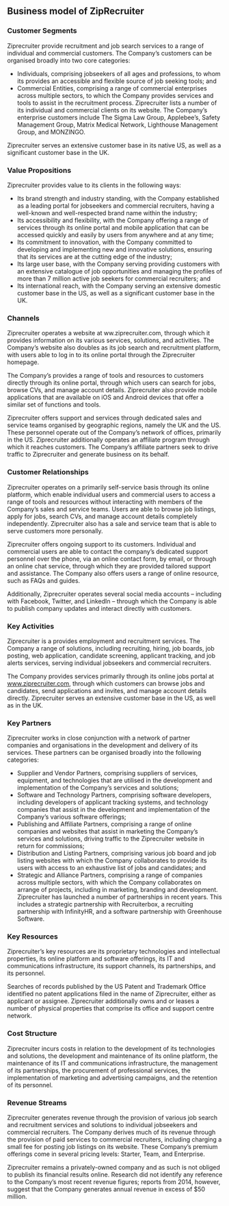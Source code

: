 Business model of ZipRecruiter
------------------------------

 ### Customer Segments

 Ziprecruiter provide recruitment and job search services to a range of individual and commercial customers. The Company’s customers can be organised broadly into two core categories:

  * Individuals, comprising jobseekers of all ages and professions, to whom its provides an accessible and flexible source of job seeking tools; and
 * Commercial Entities, comprising a range of commercial enterprises across multiple sectors, to which the Company provides services and tools to assist in the recruitment process.
  Ziprecruiter lists a number of its individual and commercial clients on its website. The Company’s enterprise customers include The Sigma Law Group, Applebee’s, Safety Management Group, Matrix Medical Network, Lighthouse Management Group, and MONZINGO.

 Ziprecruiter serves an extensive customer base in its native US, as well as a significant customer base in the UK.

 ### Value Propositions

 Ziprecruiter provides value to its clients in the following ways:

  * Its brand strength and industry standing, with the Company established as a leading portal for jobseekers and commercial recruiters, having a well-known and well-respected brand name within the industry;
 * Its accessibility and flexibility, with the Company offering a range of services through its online portal and mobile application that can be accessed quickly and easily by users from anywhere and at any time;
 * Its commitment to innovation, with the Company committed to developing and implementing new and innovative solutions, ensuring that its services are at the cutting edge of the industry;
 * Its large user base, with the Company serving providing customers with an extensive catalogue of job opportunities and managing the profiles of more than 7 million active job seekers for commercial recruiters; and
 * Its international reach, with the Company serving an extensive domestic customer base in the US, as well as a significant customer base in the UK.
  ### Channels

 Ziprecruiter operates a website at ww.ziprecruiter.com, through which it provides information on its various services, solutions, and activities. The Company’s website also doubles as its job search and recruitment platform, with users able to log in to its online portal through the Ziprecruiter homepage.

 The Company’s provides a range of tools and resources to customers directly through its online portal, through which users can search for jobs, browse CVs, and manage account details. Ziprecruiter also provide mobile applications that are available on iOS and Android devices that offer a similar set of functions and tools.

 Ziprecruiter offers support and services through dedicated sales and service teams organised by geographic regions, namely the UK and the US. These personnel operate out of the Company’s network of offices, primarily in the US. Ziprecruiter additionally operates an affiliate program through which it reaches customers. The Company’s affiliate partners seek to drive traffic to Ziprecruiter and generate business on its behalf.

 ### Customer Relationships

 Ziprecruiter operates on a primarily self-service basis through its online platform, which enable individual users and commercial users to access a range of tools and resources without interacting with members of the Company’s sales and service teams. Users are able to browse job listings, apply for jobs, search CVs, and manage account details completely independently. Ziprecruiter also has a sale and service team that is able to serve customers more personally.

 Ziprecruiter offers ongoing support to its customers. Individual and commercial users are able to contact the company’s dedicated support personnel over the phone, via an online contact form, by email, or through an online chat service, through which they are provided tailored support and assistance. The Company also offers users a range of online resource, such as FAQs and guides.

 Additionally, Ziprecruiter operates several social media accounts – including with Facebook, Twitter, and LinkedIn – through which the Company is able to publish company updates and interact directly with customers.

 ### Key Activities

 Ziprecruiter is a provides employment and recruitment services. The Company a range of solutions, including recruiting, hiring, job boards, job posting, web application, candidate screening, applicant tracking, and job alerts services, serving individual jobseekers and commercial recruiters.

 The Company provides services primarily through its online jobs portal at www.ziprecruiter.com, through which customers can browse jobs and candidates, send applications and invites, and manage account details directly. Ziprecruiter serves an extensive customer base in the US, as well as in the UK.

 ### Key Partners

 Ziprecruiter works in close conjunction with a network of partner companies and organisations in the development and delivery of its services. These partners can be organised broadly into the following categories:

  * Supplier and Vendor Partners, comprising suppliers of services, equipment, and technologies that are utilised in the development and implementation of the Company’s services and solutions;
 * Software and Technology Partners, comprising software developers, including developers of applicant tracking systems, and technology companies that assist in the development and implementation of the Company’s various software offerings;
 * Publishing and Affiliate Partners, comprising a range of online companies and websites that assist in marketing the Company’s services and solutions, driving traffic to the Ziprecruiter website in return for commissions;
 * Distribution and Listing Partners, comprising various job board and job listing websites with which the Company collaborates to provide its users with access to an exhaustive list of jobs and candidates; and
 * Strategic and Alliance Partners, comprising a range of companies across multiple sectors, with which the Company collaborates on arrange of projects, including in marketing, branding and development.
  Ziprecruiter has launched a number of partnerships in recent years. This includes a strategic partnership with Recruiterbox, a recruiting partnership with InfinityHR, and a software partnership with Greenhouse Software.

 ### Key Resources

 Ziprecruiter’s key resources are its proprietary technologies and intellectual properties, its online platform and software offerings, its IT and communications infrastructure, its support channels, its partnerships, and its personnel.

 Searches of records published by the US Patent and Trademark Office identified no patent applications filed in the name of Ziprecruiter, either as applicant or assignee. Ziprecruiter additionally owns and or leases a number of physical properties that comprise its office and support centre network.

 ### Cost Structure

 Ziprecruiter incurs costs in relation to the development of its technologies and solutions, the development and maintenance of its online platform, the maintenance of its IT and communications infrastructure, the management of its partnerships, the procurement of professional services, the implementation of marketing and advertising campaigns, and the retention of its personnel.

 ### Revenue Streams

 Ziprecruiter generates revenue through the provision of various job search and recruitment services and solutions to individual jobseekers and commercial recruiters. The Company derives much of its revenue through the provision of paid services to commercial recruiters, including charging a small fee for posting job listings on its website. These Company’s premium offerings come in several pricing levels: Starter, Team, and Enterprise.

 Ziprecruiter remains a privately-owned company and as such is not obliged to publish its financial results online. Research did not identify any reference to the Company’s most recent revenue figures; reports from 2014, however, suggest that the Company generates annual revenue in excess of $50 million.